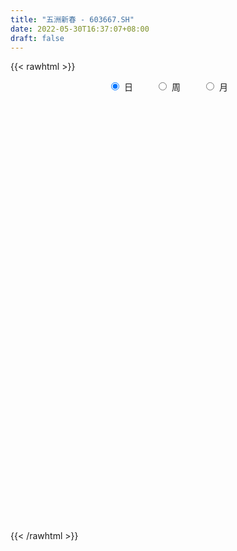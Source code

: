 ```yaml
---
title: "五洲新春 - 603667.SH"
date: 2022-05-30T16:37:07+08:00
draft: false
---
```

{{< rawhtml >}}
    <div style="text-align: center">
        <label style="padding: 1rem;"><input style="margin-right: .5rem" type="radio" name="period" value="D" checked onclick="period_change(this)">日</label>
        <label style="padding: 1rem;"><input style="margin-right: .5rem" type="radio" name="period" value="W" onclick="period_change(this)">周</label>
        <label style="padding: 1rem;"><input style="margin-right: .5rem" type="radio" name="period" value="M" onclick="period_change(this)">月</label>
    </div>
    <div id="chart" style="height: 700px;"></div> 
    <script type="text/javascript">
        const D_v = [20971.7,18508.97,27600.0,15581.62,13447.3,18030.4,18756.28,11109.2,19448.7,13834.33,9011.2,13556.2,10183.4,6916.2,11558.0,7310.43,116715.92,103038.56,59748.4,29588.2,23514.52,19154.81,28254.35,28745.58,33419.3,25445.5,22536.7,17487.7,21949.9,47291.1,23005.89,11948.7,20063.2,22358.59,62956.05,137506.8,143639.03,115797.51,101931.18,78834.49,127270.33,60724.78,45147.67,38655.55,87677.75,66988.23,188752.9,153932.84,94423.22,68390.77,105600.18,77251.92,117211.28,77795.6,61441.78,125648.78,69052.98,46258.44,71164.83,115247.39,165103.28,76749.04,100123.33,84673.54,74655.09,57621.5,48310.84,127509.66,90773.05,71768.01,68421.46,58834.39,121221.2,159727.74,144413.99,106148.09,135613.25,204538.1,256586.6,139358.23,151545.82,117431.23,102500.15,226368.03,138152.2,175245.72,306385.68,138990.87,91937.17,153923.13,125075.69,78654.95,80782.58,73475.81,79167.26,128505.95,99652.74,92617.92,101108.87,114779.03,117469.29,69537.19,65241.08,85779.36,98648.13,92018.37,74060.05,124629.48,114948.25,188255.49,78707.28,199144.47,130069.27,58090.37,391000.03,327564.67,178147.65,163516.62,185399.95,90332.07,112371.95,108102.92,112201.29,155386.48,203534.24,295074.96,228582.83,174798.24,138695.6,111360.22,183129.29,149818.96,130606.78,108710.6,72204.43,87869.4,87885.2,67922.94,57950.55,106251.03,90392.09,53342.8,75062.8,62578.93,65763.02,52215.73,25024.0,33320.59,92573.42,113912.57,68527.56,49345.76,126049.39,160986.8,84879.1,97796.12,58331.38,66887.61,90666.3,39745.7,21531.66,28214.21,87260.52,45001.8,32720.55,48735.23,30946.73,58060.11,36533.54,35031.9,43126.8,45643.3,49866.99,40322.42,56446.92,41416.29,33048.0,33981.33,29005.02,28881.48,42376.16,43085.66,33727.3,17238.34,19559.7,26478.3,24704.3,40387.56,31232.8,59823.38,72546.98,32338.19,34488.4,28455.49,29775.31,25946.62,29955.3,16342.51,24120.97,54668.14,43493.28,34289.6,30453.68,29365.0,18797.25,94621.52,46620.92,31077.09,22023.6,25930.93,19011.43,16391.3,16101.2,13757.0,19219.0,19187.4,26076.5,26017.58,24866.42,14613.0,14420.6,22494.8,32935.83,19284.14,13535.8,16270.07,12963.6,22353.35,30853.55,27646.44,27189.3,29052.0,13626.7,97829.79,56650.02,54525.8,58266.48,32699.0,21045.12,25308.14,24236.1,26490.3,94997.05,71914.59,63249.1,40955.66,39197.0,23994.99,24898.68,21283.78]
const D_histogram = [0.0,-0.0087876923,-0.001887432,0.0031925855,-0.0025613567,-0.0166873487,-0.0195830924,-0.0284218481,-0.0115863361,-0.0096495291,-0.0121016474,-0.006484601,-0.0086361865,-0.0105084583,-0.0020386629,-0.0025933646,0.0527507707,0.0949140839,0.0921830465,0.0662622299,0.039139652,0.0291890293,0.0291802025,0.0353366559,0.0289997007,0.0144600399,0.010824557,0.0052550354,0.0038586952,0.0236495504,0.0205290427,0.0146521084,0.0232765987,0.0245307231,0.0529524229,0.1261477564,0.1792476114,0.2516596011,0.2788378626,0.2545444132,0.1948537772,0.1431034366,0.0948875361,0.0480073603,0.0611102294,0.1358720413,0.1991029485,0.17986226,0.1280357817,0.0511902289,0.0097999741,-0.0423198925,-0.0274985999,-0.0716278997,-0.0927938058,-0.1518524918,-0.1814418037,-0.2033591526,-0.1792884717,-0.0844887402,-0.0184193019,0.0134575247,0.0400703221,0.0414756605,0.0543548457,0.0385268669,0.0245930112,0.0891019352,0.1015515023,0.1098433152,0.09825151,0.082877061,0.1148883858,0.028517805,-0.0969570915,-0.1195278445,-0.0487030544,0.0853548008,0.1407811059,0.1768814568,0.2024021453,0.1741820128,0.2409958525,0.2490897564,0.3425552116,0.4946985378,0.5385852703,0.5889482571,0.4396387038,0.2562426148,0.100716771,-0.0338844115,-0.1961004238,-0.2345717284,-0.3754494003,-0.4944150839,-0.5725000323,-0.5742530011,-0.4527333416,-0.3945806247,-0.3100093119,-0.2323896049,-0.1677717331,-0.1794021668,-0.2563121034,-0.262946536,-0.2788315621,-0.2467159638,-0.2800858838,-0.3482841193,-0.2814189776,-0.2584832958,-0.2049826884,-0.0593571276,0.0784378495,0.0494838058,0.0354824197,0.0302298205,-0.0439994251,-0.0751456067,-0.1304528131,-0.189410762,-0.1533225812,-0.0713290327,0.0895464612,0.3014370028,0.3484368747,0.3730678163,0.3317590765,0.2786097202,0.287198611,0.2874302936,0.2370842183,0.1456486663,0.0897179871,-0.012707216,-0.1210070793,-0.1791727606,-0.2247939781,-0.180514775,-0.1653986288,-0.1581277554,-0.1500513032,-0.1281496042,-0.1367291509,-0.1623760113,-0.1619060796,-0.1459986197,-0.0545459807,-0.0646407845,-0.0553822561,-0.0311616707,0.0216598351,0.0621478907,0.0543508817,0.0018965227,-0.0381503551,-0.0739777778,-0.143404383,-0.1597245698,-0.1651516423,-0.1573466218,-0.2057543495,-0.1983201939,-0.1845410753,-0.171554011,-0.1491423618,-0.1605872704,-0.1648452462,-0.1582560762,-0.1780380281,-0.1682337364,-0.1789446538,-0.147937934,-0.054419229,0.018619214,0.0551663167,0.0661615831,0.0342490256,0.0070318259,0.0243734574,0.0603827756,0.0945801663,0.1103173854,0.1306384893,0.1320480136,0.1512235743,0.1418940605,0.1461344368,0.1162051418,0.1248752974,0.1142418863,0.0918064142,0.0718749708,0.0288669603,-0.0302452979,-0.0726711536,-0.0748070343,-0.0737436548,-0.1165114263,-0.1816914972,-0.187526951,-0.1764928614,-0.1327252489,-0.0149113937,0.0525501184,0.0962827205,0.1034852194,0.0973887528,0.0766726041,0.0483425209,0.0351222209,0.0147546505,-0.0007623215,-0.0022130432,-0.0311422871,-0.0591144453,-0.0880765234,-0.0763731284,-0.073444206,-0.0645139182,-0.0834138464,-0.0553968451,-0.0152700741,-0.0008924975,-0.021274625,-0.0253122628,-0.0845683332,-0.1534371924,-0.1426846178,-0.1499120554,-0.1230160974,-0.0318276202,0.0662325048,0.1243794395,0.1880012772,0.2366129607,0.2682617402,0.2850934661,0.2770661312,0.2787740007,0.2769243229,0.3405955404,0.3799549919,0.3985943111,0.3462015276,0.2863443665,0.2364192086,0.1916066669,0.1570164643]
const D_fast = [0.0,-0.0109846154,-0.004556213,0.0013219508,-0.0050723305,-0.0233701597,-0.0311616765,-0.0471058942,-0.0331669662,-0.0336425416,-0.0391200717,-0.0351241756,-0.0394348077,-0.0439341941,-0.0359740644,-0.0371771073,0.0313547207,0.0972465549,0.1175612791,0.10820602,0.0908683552,0.0882149898,0.0955012136,0.110491831,0.111404801,0.1004801501,0.0995508065,0.0952950438,0.0948633773,0.1205666201,0.1225783731,0.1203644659,0.1348081059,0.142194911,0.1838547166,0.2885869891,0.386498747,0.521825637,0.6187133641,0.658056018,0.6470788264,0.6311043449,0.6066103284,0.5717319926,0.6001124191,0.7088422414,0.8218488857,0.8475737621,0.8277562293,0.7637082338,0.7247679725,0.6620681327,0.6700147753,0.6079785007,0.5636141431,0.4665923342,0.3916425713,0.3188854343,0.2981339972,0.3718115437,0.4332761566,0.4685173643,0.5051477422,0.5169219957,0.5433898924,0.5371936303,0.5294080274,0.6161924352,0.6540298778,0.6897825195,0.7027535918,0.7080984081,0.7688318294,0.6895906998,0.5398765305,0.4874238162,0.5460728428,0.7014693982,0.7920909798,0.8724116949,0.9485329197,0.9638582904,1.0909210932,1.1612874362,1.3403916943,1.616209655,1.794742705,1.9923427562,1.9529428788,1.8336074434,1.7032607925,1.560188507,1.3489473887,1.251833152,1.0170931301,0.7745236755,0.5533137191,0.4079975,0.4163338241,0.3758413848,0.3829103696,0.4024326755,0.4251076139,0.3686266385,0.2276386761,0.1552676095,0.0696746929,0.0401113002,-0.0632800907,-0.2185493561,-0.2220389587,-0.2637241009,-0.2614691656,-0.1306828867,0.0267215527,0.0101384605,0.0050076793,0.0073125353,-0.0779165666,-0.1278491499,-0.2157695596,-0.322080199,-0.3243226635,-0.2601613731,-0.0768992639,0.2103505284,0.3444596189,0.4623575146,0.5039885439,0.5204916176,0.6008801612,0.6729694172,0.6818943965,0.626871011,0.5933698286,0.4877678215,0.3492161884,0.2462573169,0.1444376049,0.1435881143,0.1173546032,0.0850935378,0.0556571642,0.0455214622,0.0027596278,-0.0634812355,-0.1034878236,-0.1240800186,-0.0462638749,-0.0725188748,-0.0771059104,-0.0606757427,-0.0024392781,0.0535857501,0.0593764616,0.0073962332,-0.0421882333,-0.0965101004,-0.2017878015,-0.2580391307,-0.3047541137,-0.3362857486,-0.4361320638,-0.4782779567,-0.5106341069,-0.5405355453,-0.5554094865,-0.6070012127,-0.6524705001,-0.6854453491,-0.7497368081,-0.7819909505,-0.8374380313,-0.8434157951,-0.7635018972,-0.6858086508,-0.6354699689,-0.6079343067,-0.6312846078,-0.656743851,-0.6333088552,-0.5822038431,-0.5243614109,-0.4810448453,-0.4280641191,-0.3936425915,-0.3366611372,-0.3105171358,-0.2697431503,-0.2706211599,-0.2307321799,-0.2128051194,-0.2122889881,-0.2142516887,-0.2500429591,-0.3167165418,-0.3773101859,-0.3981478252,-0.4155203594,-0.4874159875,-0.5980189327,-0.6507361242,-0.68382525,-0.6732389497,-0.5591529429,-0.4785539012,-0.410750619,-0.3776768153,-0.3594260937,-0.3609740914,-0.3772185444,-0.3816582891,-0.3983371969,-0.4140447492,-0.4160487318,-0.4527635474,-0.4955143169,-0.5464955259,-0.553885413,-0.5693175421,-0.5765157339,-0.6162691236,-0.6021013336,-0.5657920812,-0.5516376289,-0.5773384127,-0.5877041161,-0.6681022699,-0.7753304272,-0.8002490071,-0.8449544585,-0.8488125249,-0.7655809527,-0.6509627015,-0.5617209069,-0.4510987499,-0.3433338263,-0.2446196118,-0.1565145193,-0.0952753213,-0.0238739517,0.0435074513,0.1923275539,0.3266757533,0.4449636503,0.4791212487,0.4908501792,0.5000298235,0.5031189485,0.5077828619]
const D_slow = [0.0,-0.0021969231,-0.0026687811,-0.0018706347,-0.0025109739,-0.006682811,-0.0115785841,-0.0186840461,-0.0215806302,-0.0239930124,-0.0270184243,-0.0286395745,-0.0307986212,-0.0334257358,-0.0339354015,-0.0345837426,-0.02139605,0.002332471,0.0253782326,0.0419437901,0.0517287031,0.0590259604,0.0663210111,0.0751551751,0.0824051002,0.0860201102,0.0887262495,0.0900400083,0.0910046821,0.0969170697,0.1020493304,0.1057123575,0.1115315072,0.1176641879,0.1309022937,0.1624392328,0.2072511356,0.2701660359,0.3398755015,0.4035116048,0.4522250491,0.4880009083,0.5117227923,0.5237246324,0.5390021897,0.5729702,0.6227459372,0.6677115022,0.6997204476,0.7125180048,0.7149679984,0.7043880252,0.6975133752,0.6796064003,0.6564079489,0.6184448259,0.573084375,0.5222445869,0.4774224689,0.4563002839,0.4516954584,0.4550598396,0.4650774201,0.4754463352,0.4890350467,0.4986667634,0.5048150162,0.5270905,0.5524783756,0.5799392044,0.6045020818,0.6252213471,0.6539434436,0.6610728948,0.6368336219,0.6069516608,0.5947758972,0.6161145974,0.6513098739,0.6955302381,0.7461307744,0.7896762776,0.8499252407,0.9121976798,0.9978364827,1.1215111172,1.2561574348,1.403394499,1.513304175,1.5773648287,1.6025440214,1.5940729185,1.5450478126,1.4864048805,1.3925425304,1.2689387594,1.1258137513,0.9822505011,0.8690671657,0.7704220095,0.6929196815,0.6348222803,0.592879347,0.5480288053,0.4839507795,0.4182141455,0.348506255,0.286827264,0.2168057931,0.1297347632,0.0593800188,-0.0052408051,-0.0564864772,-0.0713257591,-0.0517162967,-0.0393453453,-0.0304747404,-0.0229172852,-0.0339171415,-0.0527035432,-0.0853167465,-0.132669437,-0.1710000823,-0.1888323405,-0.1664457251,-0.0910864744,-0.0039772558,0.0892896983,0.1722294674,0.2418818975,0.3136815502,0.3855391236,0.4448101782,0.4812223448,0.5036518415,0.5004750375,0.4702232677,0.4254300775,0.369231583,0.3241028893,0.2827532321,0.2432212932,0.2057084674,0.1736710664,0.1394887786,0.0988947758,0.0584182559,0.021918601,0.0082821058,-0.0078780903,-0.0217236543,-0.029514072,-0.0240991132,-0.0085621405,0.0050255799,0.0054997106,-0.0040378782,-0.0225323227,-0.0583834184,-0.0983145609,-0.1396024714,-0.1789391269,-0.2303777143,-0.2799577628,-0.3260930316,-0.3689815343,-0.4062671248,-0.4464139424,-0.4876252539,-0.527189273,-0.57169878,-0.6137572141,-0.6584933775,-0.695477861,-0.7090826683,-0.7044278648,-0.6906362856,-0.6740958898,-0.6655336334,-0.6637756769,-0.6576823126,-0.6425866187,-0.6189415771,-0.5913622308,-0.5587026084,-0.5256906051,-0.4878847115,-0.4524111964,-0.4158775871,-0.3868263017,-0.3556074773,-0.3270470058,-0.3040954022,-0.2861266595,-0.2789099194,-0.2864712439,-0.3046390323,-0.3233407909,-0.3417767046,-0.3709045612,-0.4163274355,-0.4632091732,-0.5073323886,-0.5405137008,-0.5442415492,-0.5311040196,-0.5070333395,-0.4811620346,-0.4568148465,-0.4376466954,-0.4255610652,-0.41678051,-0.4130918474,-0.4132824277,-0.4138356885,-0.4216212603,-0.4363998716,-0.4584190025,-0.4775122846,-0.4958733361,-0.5120018156,-0.5328552772,-0.5467044885,-0.550522007,-0.5507451314,-0.5560637877,-0.5623918534,-0.5835339367,-0.6218932348,-0.6575643892,-0.6950424031,-0.7257964274,-0.7337533325,-0.7171952063,-0.6861003464,-0.6391000271,-0.5799467869,-0.5128813519,-0.4416079854,-0.3723414526,-0.3026479524,-0.2334168717,-0.1482679866,-0.0532792386,0.0463693392,0.1329197211,0.2045058127,0.2636106149,0.3115122816,0.3507663977]
const D_data = [['2021-05-19', 8.8622, 8.8228, 8.7638, 8.9901],['2021-05-20', 8.7638, 8.6851, 8.6753, 8.9114],['2021-05-21', 8.6753, 8.872, 8.5769, 8.9802],['2021-05-24', 8.8524, 8.8819, 8.754, 8.9999],['2021-05-25', 8.872, 8.7442, 8.7147, 8.8819],['2021-05-26', 8.7933, 8.5769, 8.5769, 8.7933],['2021-05-27', 8.5868, 8.6556, 8.5179, 8.7245],['2021-05-28', 8.6261, 8.5278, 8.5081, 8.6753],['2021-05-31', 8.5278, 8.8524, 8.4786, 8.9114],['2021-06-01', 8.8622, 8.7048, 8.6851, 8.8622],['2021-06-02', 8.7835, 8.636, 8.5868, 8.7835],['2021-06-03', 8.636, 8.7343, 8.5868, 8.8425],['2021-06-04', 8.7442, 8.636, 8.5966, 8.7442],['2021-06-07', 8.5966, 8.6163, 8.5573, 8.695],['2021-06-08', 8.6261, 8.754, 8.6261, 8.7933],['2021-06-09', 8.695, 8.6556, 8.6261, 8.7343],['2021-06-10', 8.6556, 9.5212, 8.6556, 9.5212],['2021-06-11', 9.5212, 9.6786, 9.413, 9.9835],['2021-06-15', 9.67, 9.3, 8.71, 9.73],['2021-06-16', 9.41, 9.0, 8.93, 9.42],['2021-06-17', 8.94, 8.89, 8.87, 9.17],['2021-06-18', 8.88, 9.04, 8.76, 9.09],['2021-06-21', 9.05, 9.17, 9.01, 9.28],['2021-06-22', 9.17, 9.3, 9.1, 9.38],['2021-06-23', 9.19, 9.18, 9.14, 9.51],['2021-06-24', 9.16, 9.05, 8.98, 9.16],['2021-06-25', 9.0, 9.16, 8.9, 9.26],['2021-06-28', 9.11, 9.13, 9.07, 9.25],['2021-06-29', 9.2, 9.18, 9.06, 9.36],['2021-06-30', 9.2, 9.52, 9.15, 9.59],['2021-07-01', 9.58, 9.31, 9.31, 9.6],['2021-07-02', 9.35, 9.28, 9.24, 9.43],['2021-07-05', 9.27, 9.5, 9.24, 9.55],['2021-07-06', 9.49, 9.47, 9.4, 9.64],['2021-07-07', 9.42, 9.94, 9.4, 9.98],['2021-07-08', 10.18, 10.87, 10.16, 10.88],['2021-07-09', 10.36, 11.11, 10.35, 11.4],['2021-07-12', 11.12, 11.9, 11.12, 12.08],['2021-07-13', 11.67, 11.86, 11.4, 12.04],['2021-07-14', 11.67, 11.49, 11.4, 12.19],['2021-07-15', 11.52, 11.06, 10.44, 11.69],['2021-07-16', 11.13, 11.06, 10.81, 11.27],['2021-07-19', 11.08, 11.0, 10.8, 11.3],['2021-07-20', 10.87, 10.89, 10.66, 10.99],['2021-07-21', 10.89, 11.67, 10.72, 11.85],['2021-07-22', 11.62, 12.84, 11.6, 12.84],['2021-07-23', 13.17, 13.29, 12.35, 13.47],['2021-07-26', 13.24, 12.62, 12.18, 13.24],['2021-07-27', 12.54, 12.24, 12.04, 12.8],['2021-07-28', 11.88, 11.75, 11.08, 12.18],['2021-07-29', 11.87, 12.0, 11.2, 12.0],['2021-07-30', 12.08, 11.7, 11.7, 12.47],['2021-08-02', 11.65, 12.51, 11.5, 12.69],['2021-08-03', 12.44, 11.75, 11.7, 12.51],['2021-08-04', 11.64, 11.89, 11.58, 11.96],['2021-08-05', 11.85, 11.19, 10.84, 11.85],['2021-08-06', 11.18, 11.27, 10.92, 11.39],['2021-08-09', 11.18, 11.15, 11.06, 11.33],['2021-08-10', 11.1, 11.65, 11.01, 11.68],['2021-08-11', 11.73, 12.82, 11.73, 12.82],['2021-08-12', 13.52, 12.92, 12.39, 13.52],['2021-08-13', 13.22, 12.82, 12.6, 13.35],['2021-08-16', 12.85, 13.0, 12.8, 13.47],['2021-08-17', 12.94, 12.86, 12.67, 13.5],['2021-08-18', 12.82, 13.15, 12.82, 13.48],['2021-08-19', 13.19, 12.89, 12.58, 13.24],['2021-08-20', 12.86, 12.93, 12.48, 13.15],['2021-08-23', 13.25, 14.17, 13.03, 14.18],['2021-08-24', 14.25, 13.88, 13.72, 14.3],['2021-08-25', 13.98, 14.05, 13.64, 14.26],['2021-08-26', 14.06, 13.96, 13.81, 14.44],['2021-08-27', 13.95, 14.0, 13.75, 14.14],['2021-08-30', 14.3, 14.81, 14.03, 14.84],['2021-08-31', 14.8, 13.33, 13.33, 14.8],['2021-09-01', 13.0, 12.33, 12.28, 13.24],['2021-09-02', 12.34, 13.22, 12.33, 13.33],['2021-09-03', 13.28, 14.54, 13.28, 14.54],['2021-09-06', 15.62, 15.99, 15.11, 15.99],['2021-09-07', 16.5, 15.7, 15.21, 16.88],['2021-09-08', 16.25, 15.93, 15.55, 16.37],['2021-09-09', 15.88, 16.22, 15.79, 17.28],['2021-09-10', 16.65, 15.8, 15.5, 16.87],['2021-09-13', 16.21, 17.38, 16.21, 17.38],['2021-09-14', 17.9, 17.17, 17.0, 18.56],['2021-09-15', 17.69, 18.89, 16.85, 18.89],['2021-09-16', 19.68, 20.78, 19.28, 20.78],['2021-09-17', 20.39, 20.54, 19.22, 21.84],['2021-09-22', 20.85, 21.52, 19.82, 21.66],['2021-09-23', 21.01, 19.37, 19.37, 21.34],['2021-09-24', 19.25, 18.54, 17.74, 19.36],['2021-09-27', 18.54, 18.34, 17.6, 19.15],['2021-09-28', 18.04, 18.07, 17.55, 18.58],['2021-09-29', 17.69, 17.05, 17.05, 18.4],['2021-09-30', 17.3, 18.1, 17.22, 18.3],['2021-10-08', 18.02, 16.29, 16.29, 18.02],['2021-10-11', 15.99, 15.7, 15.59, 17.28],['2021-10-12', 15.7, 15.42, 15.16, 16.48],['2021-10-13', 15.52, 15.85, 14.94, 16.24],['2021-10-14', 16.36, 17.44, 15.4, 17.44],['2021-10-15', 17.0, 16.91, 16.25, 17.8],['2021-10-18', 16.75, 17.45, 16.65, 17.86],['2021-10-19', 17.3, 17.68, 16.86, 17.86],['2021-10-20', 17.54, 17.83, 17.48, 18.5],['2021-10-21', 17.92, 16.96, 16.89, 18.1],['2021-10-22', 17.3, 15.8, 15.6, 17.3],['2021-10-25', 15.8, 16.31, 15.69, 16.51],['2021-10-26', 16.09, 15.97, 15.72, 16.9],['2021-10-27', 15.88, 16.45, 15.36, 16.75],['2021-10-28', 16.01, 15.45, 15.06, 16.3],['2021-10-29', 15.53, 14.51, 14.1, 15.78],['2021-11-01', 14.42, 15.96, 14.36, 15.96],['2021-11-02', 16.05, 15.44, 14.96, 17.05],['2021-11-03', 15.67, 15.84, 15.55, 16.33],['2021-11-04', 16.97, 17.42, 16.39, 17.42],['2021-11-05', 19.16, 18.09, 17.68, 19.16],['2021-11-08', 17.1, 16.34, 16.28, 17.36],['2021-11-09', 16.32, 16.44, 16.31, 17.28],['2021-11-10', 16.36, 16.52, 15.77, 16.76],['2021-11-11', 16.0, 15.43, 15.19, 16.19],['2021-11-12', 15.4, 15.63, 15.27, 15.75],['2021-11-15', 15.59, 15.0, 14.93, 16.0],['2021-11-16', 14.67, 14.5, 14.4, 14.98],['2021-11-17', 14.51, 15.47, 14.51, 15.6],['2021-11-18', 15.42, 16.25, 15.33, 16.47],['2021-11-19', 16.01, 17.88, 15.98, 17.88],['2021-11-22', 18.85, 19.67, 18.69, 19.67],['2021-11-23', 19.59, 18.56, 18.49, 19.67],['2021-11-24', 19.01, 18.77, 18.4, 19.1],['2021-11-25', 18.84, 18.2, 18.17, 19.18],['2021-11-26', 18.41, 18.07, 17.67, 18.46],['2021-11-29', 17.75, 18.99, 17.58, 19.25],['2021-11-30', 18.86, 19.19, 18.55, 19.25],['2021-12-01', 18.94, 18.69, 18.6, 19.88],['2021-12-02', 18.69, 18.01, 17.99, 18.81],['2021-12-03', 18.3, 18.22, 17.91, 18.58],['2021-12-06', 18.25, 17.31, 17.26, 18.4],['2021-12-07', 17.48, 16.68, 16.56, 17.64],['2021-12-08', 16.87, 16.8, 16.5, 17.13],['2021-12-09', 16.66, 16.57, 16.33, 16.85],['2021-12-10', 16.44, 17.58, 16.41, 17.96],['2021-12-13', 17.4, 17.28, 16.72, 17.84],['2021-12-14', 17.28, 17.15, 16.87, 17.48],['2021-12-15', 17.2, 17.11, 17.1, 17.88],['2021-12-16', 17.0, 17.28, 16.97, 17.74],['2021-12-17', 17.34, 16.85, 16.84, 17.4],['2021-12-20', 16.7, 16.44, 16.34, 17.0],['2021-12-21', 16.44, 16.58, 16.33, 16.67],['2021-12-22', 16.7, 16.7, 16.42, 16.9],['2021-12-23', 16.82, 17.86, 16.49, 18.08],['2021-12-24', 17.86, 16.76, 16.64, 18.34],['2021-12-27', 16.5, 16.95, 16.02, 17.36],['2021-12-28', 16.95, 17.19, 16.61, 17.28],['2021-12-29', 17.09, 17.75, 17.09, 18.74],['2021-12-30', 18.19, 17.88, 17.83, 18.88],['2021-12-31', 18.3, 17.41, 17.31, 18.33],['2022-01-04', 17.41, 16.71, 16.34, 17.47],['2022-01-05', 16.67, 16.6, 16.33, 17.27],['2022-01-06', 16.48, 16.4, 16.21, 16.73],['2022-01-07', 16.58, 15.6, 15.6, 16.58],['2022-01-10', 15.61, 15.9, 15.3, 15.96],['2022-01-11', 15.81, 15.83, 15.75, 16.08],['2022-01-12', 15.74, 15.85, 15.65, 16.01],['2022-01-13', 15.9, 14.86, 14.86, 15.95],['2022-01-14', 14.82, 15.25, 14.8, 15.39],['2022-01-17', 15.13, 15.19, 15.13, 15.43],['2022-01-18', 15.24, 15.06, 14.86, 15.43],['2022-01-19', 15.19, 15.09, 14.8, 15.34],['2022-01-20', 15.09, 14.51, 14.32, 15.1],['2022-01-21', 14.49, 14.36, 14.0, 14.49],['2022-01-24', 14.36, 14.3, 14.07, 14.5],['2022-01-25', 14.13, 13.72, 13.66, 14.41],['2022-01-26', 13.77, 13.84, 13.53, 14.2],['2022-01-27', 13.69, 13.35, 13.19, 13.85],['2022-01-28', 13.38, 13.7, 13.16, 14.13],['2022-02-07', 13.97, 14.64, 13.77, 14.8],['2022-02-08', 14.66, 14.72, 14.05, 14.8],['2022-02-09', 14.58, 14.49, 14.34, 14.79],['2022-02-10', 14.46, 14.25, 14.05, 14.71],['2022-02-11', 14.12, 13.6, 13.56, 14.12],['2022-02-14', 13.62, 13.42, 13.31, 13.71],['2022-02-15', 13.46, 13.87, 13.31, 14.06],['2022-02-16', 14.01, 14.19, 13.67, 14.39],['2022-02-17', 14.19, 14.33, 14.11, 14.54],['2022-02-18', 14.16, 14.23, 14.07, 14.35],['2022-02-21', 14.22, 14.4, 14.01, 14.45],['2022-02-22', 14.42, 14.25, 14.06, 14.65],['2022-02-23', 14.4, 14.57, 14.22, 14.58],['2022-02-24', 14.61, 14.29, 14.08, 14.96],['2022-02-25', 14.29, 14.5, 14.29, 14.75],['2022-02-28', 14.4, 14.05, 13.98, 14.59],['2022-03-01', 14.05, 14.52, 14.05, 14.8],['2022-03-02', 14.49, 14.32, 14.23, 14.62],['2022-03-03', 14.35, 14.12, 14.01, 14.44],['2022-03-04', 14.04, 14.06, 14.0, 14.2],['2022-03-07', 14.05, 13.6, 13.5, 14.05],['2022-03-08', 13.5, 13.08, 12.93, 13.67],['2022-03-09', 13.16, 12.93, 12.13, 13.2],['2022-03-10', 13.24, 13.21, 13.01, 13.31],['2022-03-11', 13.03, 13.14, 12.64, 13.25],['2022-03-14', 13.14, 12.35, 12.18, 13.15],['2022-03-15', 12.19, 11.6, 11.6, 12.29],['2022-03-16', 11.71, 11.94, 11.3, 11.98],['2022-03-17', 12.05, 11.95, 11.92, 12.48],['2022-03-18', 11.88, 12.31, 11.88, 12.35],['2022-03-21', 12.47, 13.54, 12.47, 13.54],['2022-03-22', 14.25, 13.35, 13.2, 14.25],['2022-03-23', 13.44, 13.34, 13.25, 13.82],['2022-03-24', 13.34, 13.03, 13.0, 13.41],['2022-03-25', 13.03, 12.88, 12.82, 13.16],['2022-03-28', 12.76, 12.63, 12.49, 12.87],['2022-03-29', 12.77, 12.39, 12.28, 12.79],['2022-03-30', 12.44, 12.44, 12.27, 12.55],['2022-03-31', 12.44, 12.22, 12.17, 12.54],['2022-04-01', 12.19, 12.13, 12.03, 12.24],['2022-04-06', 12.13, 12.2, 11.96, 12.24],['2022-04-07', 12.16, 11.7, 11.68, 12.18],['2022-04-08', 11.7, 11.46, 11.38, 11.84],['2022-04-11', 11.6, 11.17, 11.08, 11.6],['2022-04-12', 11.09, 11.5, 10.96, 11.56],['2022-04-13', 11.33, 11.3, 11.23, 11.55],['2022-04-14', 11.5, 11.28, 11.2, 11.5],['2022-04-15', 11.29, 10.77, 10.75, 11.3],['2022-04-18', 10.76, 11.25, 10.51, 11.44],['2022-04-19', 11.2, 11.48, 11.15, 11.59],['2022-04-20', 11.43, 11.22, 11.11, 11.58],['2022-04-21', 11.17, 10.68, 10.66, 11.25],['2022-04-22', 10.65, 10.72, 10.46, 10.83],['2022-04-25', 10.58, 9.73, 9.66, 10.58],['2022-04-26', 9.69, 9.08, 8.97, 9.73],['2022-04-27', 9.0, 9.71, 8.82, 9.74],['2022-04-28', 9.65, 9.28, 9.17, 9.68],['2022-04-29', 9.29, 9.55, 9.2, 9.6],['2022-05-05', 9.77, 10.51, 9.68, 10.51],['2022-05-06', 10.7, 11.02, 10.2, 11.49],['2022-05-09', 10.68, 10.92, 10.42, 11.12],['2022-05-10', 10.63, 11.35, 10.58, 11.4],['2022-05-11', 11.49, 11.55, 11.22, 12.23],['2022-05-12', 11.65, 11.68, 11.41, 11.73],['2022-05-13', 11.89, 11.78, 11.66, 12.0],['2022-05-16', 12.01, 11.66, 11.54, 12.02],['2022-05-17', 11.79, 11.94, 11.51, 11.95],['2022-05-18', 11.75, 12.08, 11.75, 12.24],['2022-05-19', 11.81, 13.29, 11.8, 13.29],['2022-05-20', 13.02, 13.54, 13.02, 13.82],['2022-05-23', 13.35, 13.75, 13.04, 13.88],['2022-05-24', 13.59, 13.08, 13.0, 13.86],['2022-05-25', 13.18, 12.96, 12.78, 13.4],['2022-05-26', 12.71, 13.03, 12.71, 13.21],['2022-05-27', 13.03, 13.05, 12.97, 13.38],['2022-05-30', 13.05, 13.15, 12.96, 13.45]]
const W_v = [116690.54,100721.65,92152.46,60075.75,81933.46,177800.44,219035.65,82619.45,107714.39,98508.25,91406.62,59938.47,66787.85,54513.96,75274.76,58524.64,71739.69,87388.54,99656.21,41011.46,87317.13,83930.48,125383.85,110532.5,57214.83,77964.74,71420.07,55833.61,62567.98,52821.26,51001.98,29832.68,27637.99,22658.39,30298.0,13172.02,47913.78,20048.0,18540.26,16465.21,97389.39,54728.94,28215.18,19084.66,21503.0,26243.56,44543.42,251510.14,100401.28,86198.4,410522.92,272071.55,218707.33,120233.11,76573.17,62610.14,41961.64,47625.99,40638.04,223169.79,732540.1699999999,582017.74,265611.32,221215.16,206950.85,201785.53,145351.33,222194.98,191194.87,132109.11,174480.41,109326.57,115131.1,106558.38,39244.29,85399.66,125514.28,78484.57,92386.76,73312.23,218916.2,206427.54,258175.2,277915.16,263425.3100000001,124736.87,127385.4,154258.7,140384.04,118035.9,37714.0,100828.78,71777.78,54024.56,84991.51,47487.34,63911.18,66292.83,111262.92,65565.07,39237.09,30931.57,34046.82,61824.13,58192.0,33669.69,37404.55,63889.06,76588.92,69237.28,112185.02,81929.91,14919.34,59427.06,68217.97,93498.33,69008.36,74885.81,158033.03,60885.26,60093.03,54649.83,80034.06,120452.44,357826.06,727828.1799999999,728123.0699999999,279369.94,197805.75,218674.47,217954.93,543505.3,387447.35,467078.05,241110.81,134589.68,94387.51,118031.81,90984.59,77643.8,69666.4,67079.14,34862.01,50208.08,65862.79,188219.81,294570.54,196205.1,230360.0,112727.31,206783.58,299474.7499999999,230131.11,157665.45,137088.22,170358.25,217135.0,245294.06,153254.66,154267.6,178872.87,86235.45,76171.44,29215.31,9158.29,246340.43,345163.49,392219.37,165921.75,152611.85,135533.93,209013.46,149247.89,128197.32,81758.85,88281.86,77163.0,84966.37,93848.18,54808.6,44661.42,63118.35,32990.76,28552.16,76199.21,60927.79,65217.42,85202.14,83342.92,91436.32,83614.4,127445.76,131488.0,73162.5,63786.2,119951.94,161402.61,76924.8,66033.83,245539.11,132005.93,138401.43,121683.29,386523.67,484558.29,427222.1,499598.93,451150.42,474522.98,365384.2999999999,417306.5700000001,667124.27,869459.98,948651.78,384851.17,357989.03,79167.26,536664.51,436675.05,593911.6399999999,857011.42,944960.96,691596.88,948511.85,644470.0600000001,407879.12,347139.64,317046.31,489788.61,313681.41,221753.89,206996.16,213991.41,193897.56,165308.94,142362.66,227652.44,126140.71,192269.7,213140.38,91191.86,64482.9,102412.4,94989.44,137094.64,111456.49,223186.42,242946.18,192295.43,21283.78]
const W_histogram = [0.0,-0.1156184615,-0.1767517581,-0.2092340279,-0.2930417483,-0.1126367725,-0.2032539876,-0.3215189579,-0.3048166788,-0.2808176298,-0.2780519683,-0.2537659417,-0.1791294018,-0.17718738,-0.269046547,-0.275970602,-0.2483611419,-0.1624440803,-0.0853216806,-0.0148158633,0.0680341635,0.1586988292,0.3196655793,0.3886919817,0.4345035808,0.4811479066,0.4157909386,0.2836247708,0.2184463343,0.1409289436,0.036981829,-0.0268822595,-0.000846887,-0.0283554802,-0.047623247,-0.0743471753,-0.0936378201,-0.1120799736,-0.1228202817,-0.0990382996,-0.1723255312,-0.2046803454,-0.2156305879,-0.2088893354,-0.1978098457,-0.1912951495,-0.240739111,-0.4638488973,-0.5731725363,-0.609564422,-0.4395280229,-0.3916867938,-0.3442438172,-0.3331314708,-0.283699753,-0.2598411468,-0.2086419421,-0.1648316267,-0.0962070668,0.0859157483,0.2184551552,0.2708616875,0.1792035987,0.0637715195,0.0328242697,0.0431166565,0.0514713989,0.1087212236,0.1095313454,0.1325821912,0.1517698971,0.1611537271,0.1725891862,0.1619943167,0.1685375606,0.192938694,0.2038906077,0.2047740997,0.2000400182,0.2175126857,0.2643785655,0.300066416,0.3243873262,0.4167759815,0.4157513373,0.3691571389,0.3571222158,0.3074573935,0.2837559017,0.212391035,0.1355195536,0.0709790249,0.0240194994,-0.0245873756,-0.0366442234,-0.0697043552,-0.0682031551,-0.0517977003,-0.0454527758,-0.0222789655,-0.0223064658,-0.0282211946,-0.0196145054,-0.010921547,-0.0431933577,-0.0513791663,-0.0420841694,-0.0406671879,-0.013428617,0.0144615291,0.0271166854,0.0215012835,0.0262053104,0.0309253944,0.0267222382,0.0287706131,0.0210350287,0.0235173237,0.0205352465,0.0369887254,0.0400755015,0.0462225291,0.0587740355,0.0702465058,0.18051955,0.2339906757,0.2423710796,0.2264181073,0.1617103128,0.0737687698,0.0255227388,0.0667417831,0.0276547668,0.0496858814,0.0079054506,-0.0415703203,-0.0741123146,-0.096016436,-0.1031211812,-0.1077134278,-0.1151713788,-0.1256163712,-0.1186500478,-0.116239083,-0.114087803,-0.0658246254,-0.0279387849,0.0027456807,0.0461470318,0.0487688168,0.0406431363,0.0637796654,0.0662301269,0.0560673476,0.0735609454,0.077795033,0.093402467,0.0969130276,0.1037259332,0.0900554704,0.0665594552,0.0436392165,-0.0029239512,-0.0398924266,-0.0481094313,0.0130911252,0.0750090046,0.0341552454,0.018201499,-0.0108470893,-0.0038809011,0.0039680724,-0.0175594293,-0.057581834,-0.0787215064,-0.1143521523,-0.1368599736,-0.1716104921,-0.1886048153,-0.1900093312,-0.1961967297,-0.1951973154,-0.166703008,-0.1233464111,-0.0889842887,-0.0524387476,-0.0194671519,0.0277874877,0.0563480938,0.0709342242,0.1135003067,0.1447441478,0.1537453248,0.1486147525,0.1584055645,0.1848368014,0.2016839052,0.1798018832,0.1632535937,0.21017501,0.1866490223,0.1681879068,0.1534857828,0.2506888116,0.2923877003,0.4419496074,0.4064869141,0.330015423,0.3574559762,0.3558759562,0.3966430743,0.4270880869,0.4944427237,0.8023592916,0.8129541289,0.7343407353,0.5148304844,0.3724194232,0.174544686,-0.0596056902,0.0067094917,-0.1275996687,-0.07974355,-0.0515010961,-0.0394679486,-0.0885512766,-0.1789099619,-0.2491514131,-0.2553086609,-0.3773859515,-0.4716862577,-0.5770195805,-0.6677532304,-0.7073198439,-0.6645427834,-0.5938564791,-0.5533397166,-0.5632278996,-0.5971632709,-0.5536862205,-0.5469450561,-0.5572306048,-0.5776552939,-0.5612044058,-0.5926996882,-0.4827661515,-0.3341608884,-0.1045277856,0.0205027469,0.1110217996]
const W_fast = [0.0,-0.1445230769,-0.249844313,-0.3346350898,-0.4917032472,-0.3394574646,-0.4808881766,-0.6795328863,-0.739034777,-0.7852401355,-0.8519874661,-0.8911429249,-0.8612887354,-0.9036435586,-1.0627643624,-1.1386810678,-1.1731618932,-1.1278558517,-1.0720638721,-1.0052620206,-0.9054034529,-0.77506408,-0.534180935,-0.3679815373,-0.2135440429,-0.0466127405,-0.0080219738,-0.0692819489,-0.0798488018,-0.1221339566,-0.216835614,-0.2874202673,-0.2615966166,-0.2961940798,-0.3273676584,-0.3726783805,-0.4153784804,-0.4618406272,-0.5032860058,-0.5042635986,-0.620632213,-0.7041571135,-0.769015003,-0.8144960844,-0.8528690561,-0.8941781472,-1.0038068865,-1.3428788971,-1.5954956702,-1.7842786614,-1.724124268,-1.7742047374,-1.812822715,-1.8849932363,-1.9064864569,-1.9475881373,-1.9485494181,-1.9459470094,-1.9013742162,-1.697772464,-1.5106192683,-1.3904973142,-1.4373545032,-1.5368437026,-1.559584885,-1.538513334,-1.5172907419,-1.4328606113,-1.4046676531,-1.3484712596,-1.2913410794,-1.2416688176,-1.1870860619,-1.1571823523,-1.1085047183,-1.0358689113,-0.9739443457,-0.9218673287,-0.8765914057,-0.8047405669,-0.6917800456,-0.5810755911,-0.4756578494,-0.2790751987,-0.1761620086,-0.1304669223,-0.0532212914,-0.0260217653,0.0212157182,0.0029486103,-0.0400429827,-0.0868387551,-0.1277934059,-0.1825471247,-0.2037650284,-0.2542512489,-0.2698008377,-0.2663448079,-0.2713630773,-0.2537590084,-0.2593631252,-0.2723331526,-0.2686300897,-0.2626675181,-0.3057376683,-0.3267682684,-0.3279943138,-0.3367441293,-0.3128627127,-0.2813571843,-0.2619228566,-0.2621629377,-0.2509075831,-0.2384561505,-0.2359787472,-0.226737719,-0.2292145463,-0.2208529204,-0.2187011859,-0.1930005257,-0.1798948743,-0.1621922143,-0.1349471991,-0.1059131023,0.0494898295,0.1614586241,0.2304317979,0.2710833524,0.246803136,0.1773037855,0.1354384392,0.1933429293,0.1611696047,0.1956221896,0.1558181215,0.0959497705,0.0448796975,-0.0010285329,-0.0339135734,-0.0654341769,-0.1016849726,-0.1435340578,-0.1662302464,-0.1928790523,-0.2192497231,-0.1874427018,-0.1565415576,-0.1251706718,-0.0702325628,-0.0554185735,-0.0533834699,-0.0143020245,0.0047059687,0.0085600264,0.0444438604,0.0681267064,0.1070847571,0.1348235745,0.1675679634,0.1764113683,0.1695552168,0.1575447823,0.1102506267,0.0633090447,0.0430646822,0.10753802,0.1882081506,0.1558932027,0.144489831,0.1127294705,0.1187254334,0.127566425,0.101649066,0.0472312028,0.0064111538,-0.0578075302,-0.114530345,-0.1921834865,-0.2563290135,-0.3052358621,-0.3604724431,-0.4082723576,-0.4214538023,-0.4089338081,-0.3968177579,-0.3733819037,-0.3452770959,-0.2910755845,-0.2484279549,-0.2161082684,-0.1451671093,-0.0777372312,-0.030299723,0.0017233929,0.051115596,0.1237560332,0.1910241132,0.2140925622,0.238357671,0.3378228398,0.3609591077,0.3845449689,0.4082142906,0.5680895223,0.6828853361,0.942934645,1.0090936803,1.0151260449,1.1319305921,1.2193195612,1.3592474479,1.4964644822,1.6874297999,2.1959361907,2.4097695603,2.5147413505,2.4239387207,2.3746325153,2.2203939496,1.9713421509,2.0393347057,1.8731256281,1.9010458593,1.9164130391,1.9185791996,1.8473580523,1.7122718765,1.5797425721,1.509758159,1.2933343806,1.0811125099,0.831524292,0.5738523346,0.3574557601,0.2340971246,0.1563193092,0.0585011425,-0.0921940153,-0.2754202043,-0.3703647091,-0.5003598087,-0.6499530086,-0.8147915212,-0.9386417346,-1.1183119389,-1.1290699402,-1.0640048991,-0.8605037428,-0.7303475235,-0.6120730209]
const W_slow = [0.0,-0.0289046154,-0.0730925549,-0.1254010619,-0.1986614989,-0.2268206921,-0.277634189,-0.3580139284,-0.4342180982,-0.5044225056,-0.5739354977,-0.6373769831,-0.6821593336,-0.7264561786,-0.7937178153,-0.8627104658,-0.9248007513,-0.9654117714,-0.9867421915,-0.9904461573,-0.9734376165,-0.9337629092,-0.8538465143,-0.7566735189,-0.6480476237,-0.5277606471,-0.4238129124,-0.3529067197,-0.2982951361,-0.2630629002,-0.253817443,-0.2605380078,-0.2607497296,-0.2678385996,-0.2797444114,-0.2983312052,-0.3217406602,-0.3497606536,-0.3804657241,-0.405225299,-0.4483066818,-0.4994767681,-0.5533844151,-0.605606749,-0.6550592104,-0.7028829977,-0.7630677755,-0.8790299998,-1.0223231339,-1.1747142394,-1.2845962451,-1.3825179436,-1.4685788979,-1.5518617656,-1.6227867038,-1.6877469905,-1.739907476,-1.7811153827,-1.8051671494,-1.7836882123,-1.7290744235,-1.6613590016,-1.616558102,-1.6006152221,-1.5924091547,-1.5816299905,-1.5687621408,-1.5415818349,-1.5141989985,-1.4810534508,-1.4431109765,-1.4028225447,-1.3596752481,-1.319176669,-1.2770422788,-1.2288076053,-1.1778349534,-1.1266414285,-1.0766314239,-1.0222532525,-0.9561586111,-0.8811420071,-0.8000451756,-0.6958511802,-0.5919133459,-0.4996240612,-0.4103435072,-0.3334791588,-0.2625401834,-0.2094424247,-0.1755625363,-0.1578177801,-0.1518129052,-0.1579597491,-0.167120805,-0.1845468938,-0.2015976825,-0.2145471076,-0.2259103016,-0.2314800429,-0.2370566594,-0.244111958,-0.2490155844,-0.2517459711,-0.2625443105,-0.2753891021,-0.2859101444,-0.2960769414,-0.2994340957,-0.2958187134,-0.2890395421,-0.2836642212,-0.2771128936,-0.269381545,-0.2627009854,-0.2555083321,-0.250249575,-0.244370244,-0.2392364324,-0.2299892511,-0.2199703757,-0.2084147434,-0.1937212346,-0.1761596081,-0.1310297206,-0.0725320517,-0.0119392817,0.0446652451,0.0850928233,0.1035350157,0.1099157004,0.1266011462,0.1335148379,0.1459363082,0.1479126709,0.1375200908,0.1189920122,0.0949879032,0.0692076079,0.0422792509,0.0134864062,-0.0179176866,-0.0475801986,-0.0766399693,-0.1051619201,-0.1216180764,-0.1286027727,-0.1279163525,-0.1163795945,-0.1041873903,-0.0940266062,-0.0780816899,-0.0615241582,-0.0475073213,-0.0291170849,-0.0096683267,0.0136822901,0.037910547,0.0638420303,0.0863558979,0.1029957617,0.1139055658,0.113174578,0.1032014713,0.0911741135,0.0944468948,0.113199146,0.1217379573,0.126288332,0.1235765597,0.1226063345,0.1235983526,0.1192084952,0.1048130368,0.0851326602,0.0565446221,0.0223296287,-0.0205729943,-0.0677241982,-0.115226531,-0.1642757134,-0.2130750422,-0.2547507942,-0.285587397,-0.3078334692,-0.3209431561,-0.3258099441,-0.3188630722,-0.3047760487,-0.2870424926,-0.258667416,-0.222481379,-0.1840450478,-0.1468913597,-0.1072899685,-0.0610807682,-0.0106597919,0.0342906789,0.0751040773,0.1276478298,0.1743100854,0.2163570621,0.2547285078,0.3174007107,0.3904976358,0.5009850376,0.6026067662,0.6851106219,0.7744746159,0.863443605,0.9626043736,1.0693763953,1.1929870762,1.3935768991,1.5968154313,1.7804006152,1.9091082363,2.0022130921,2.0458492636,2.030947841,2.032625214,2.0007252968,1.9807894093,1.9679141353,1.9580471481,1.935909329,1.8911818385,1.8288939852,1.76506682,1.6707203321,1.5527987677,1.4085438725,1.2416055649,1.064775604,0.8986399081,0.7501757883,0.6118408592,0.4710338843,0.3217430665,0.1833215114,0.0465852474,-0.0927224038,-0.2371362273,-0.3774373287,-0.5256122508,-0.6463037887,-0.7298440108,-0.7559759572,-0.7508502704,-0.7230948205]
const W_data = [['2017-04-14', 21.505, 20.1355, 19.7361, 21.6833],['2017-04-21', 20.0, 18.3238, 18.0884, 20.0],['2017-04-28', 18.2668, 18.4023, 17.3181, 18.7518],['2017-05-05', 18.4023, 18.3381, 18.2596, 18.8873],['2017-05-12', 18.1027, 17.1541, 16.1769, 18.1027],['2017-05-19', 17.1683, 20.535, 16.7261, 21.2197],['2017-05-26', 20.6419, 17.2183, 16.1912, 20.6419],['2017-06-02', 17.8245, 16.0485, 15.3495, 17.9886],['2017-06-09', 16.184, 17.1565, 16.0628, 18.4338],['2017-06-16', 16.9987, 17.0561, 16.1807, 17.544],['2017-06-23', 16.9341, 16.561, 16.2165, 17.7664],['2017-06-30', 16.5753, 16.604, 16.3744, 17.3359],['2017-07-07', 16.6255, 17.2355, 16.5538, 17.3287],['2017-07-14', 17.1278, 16.2883, 16.1304, 17.1278],['2017-07-21', 16.2452, 14.5805, 13.985, 16.2452],['2017-07-28', 14.6021, 15.0398, 14.3509, 15.2622],['2017-08-04', 15.0398, 15.1905, 14.8604, 15.7788],['2017-08-11', 15.1905, 15.9295, 15.09, 16.3385],['2017-08-18', 15.786, 16.0228, 15.786, 16.8623],['2017-08-25', 16.073, 16.1591, 15.8721, 16.3529],['2017-09-01', 16.3027, 16.6112, 15.9798, 16.6901],['2017-09-08', 16.561, 17.135, 16.4031, 17.1494],['2017-09-15', 17.1565, 18.7638, 16.8695, 19.0867],['2017-09-22', 18.6777, 18.4051, 18.0319, 19.0006],['2017-09-29', 18.3835, 18.6562, 17.6158, 19.015],['2017-10-13', 18.728, 19.2015, 18.3118, 19.4814],['2017-10-20', 19.4814, 18.0391, 16.7906, 19.4814],['2017-10-27', 18.0104, 16.891, 16.5036, 18.1467],['2017-11-03', 16.7834, 17.3503, 16.2237, 17.9387],['2017-11-10', 17.5081, 16.9126, 16.6327, 17.544],['2017-11-17', 16.9341, 16.1233, 16.0587, 17.5799],['2017-11-24', 16.0085, 16.1376, 15.4272, 16.7619],['2017-12-01', 16.1878, 17.1135, 16.0372, 17.1207],['2017-12-08', 17.1135, 16.3888, 15.786, 17.2068],['2017-12-15', 16.3888, 16.2955, 16.0587, 16.7332],['2017-12-22', 16.2955, 15.9869, 15.9654, 16.2955],['2017-12-29', 15.9439, 15.8434, 15.4129, 16.4892],['2018-01-05', 15.7286, 15.621, 15.5923, 15.8865],['2018-01-12', 15.6856, 15.4918, 15.2909, 15.8937],['2018-01-19', 15.6282, 15.8147, 15.5349, 16.0372],['2018-05-04', 14.2433, 14.2935, 12.8441, 15.0685],['2018-05-11', 14.2074, 14.3007, 13.8558, 14.4944],['2018-05-18', 14.3509, 14.2074, 13.9922, 14.4083],['2018-05-25', 14.2218, 14.1644, 14.0639, 14.3079],['2018-06-01', 14.1644, 14.0137, 13.3607, 14.1859],['2018-06-08', 13.9563, 13.7509, 13.5146, 14.1478],['2018-06-15', 13.732, 12.6546, 11.1897, 13.732],['2018-06-22', 12.2293, 9.3374, 8.7798, 12.2293],['2018-06-29', 9.3563, 9.309, 8.8554, 9.4508],['2018-07-06', 9.3563, 9.1956, 8.8837, 9.6871],['2018-07-13', 9.1767, 11.5489, 9.1389, 12.286],['2018-07-20', 10.8779, 10.084, 9.8572, 11.2086],['2018-07-27', 10.0651, 9.8383, 9.7627, 10.3392],['2018-08-03', 9.7721, 9.0539, 8.8081, 9.7721],['2018-08-10', 8.931, 9.224, 8.8554, 9.2996],['2018-08-17', 9.0633, 8.6475, 8.6475, 9.3374],['2018-08-24', 8.638, 8.7609, 8.5057, 8.8081],['2018-08-31', 8.7892, 8.5246, 8.5246, 9.0255],['2018-09-07', 8.5341, 8.7798, 8.2222, 8.8459],['2018-09-14', 8.9782, 10.6227, 8.8081, 10.6227],['2018-09-21', 10.6321, 10.7266, 9.4602, 10.8684],['2018-09-28', 11.2937, 10.1785, 9.8572, 11.7946],['2018-10-12', 9.8572, 8.2127, 8.1466, 10.0934],['2018-10-19', 8.2033, 7.2204, 6.7195, 8.3639],['2018-10-26', 7.4472, 7.6929, 7.2204, 7.9103],['2018-11-02', 7.8063, 7.9576, 7.5701, 8.0143],['2018-11-09', 8.1749, 7.7969, 7.7685, 8.2127],['2018-11-16', 7.7685, 8.4301, 7.7685, 8.6758],['2018-11-23', 8.4112, 7.7496, 7.7496, 8.5719],['2018-11-30', 7.7307, 7.9765, 7.6268, 8.2127],['2018-12-07', 8.1749, 7.9481, 7.9198, 8.3545],['2018-12-14', 7.8158, 7.8252, 7.7307, 8.2883],['2018-12-21', 7.7685, 7.8442, 7.7402, 8.26],['2018-12-28', 7.778, 7.5134, 7.4472, 7.8914],['2019-01-04', 7.5417, 7.6646, 7.3811, 7.7213],['2019-01-11', 7.6835, 7.9387, 7.674, 8.0615],['2019-01-18', 8.0332, 7.8536, 7.7496, 8.3167],['2019-01-25', 7.8914, 7.7591, 7.7213, 8.0237],['2019-02-01', 7.8536, 7.6835, 7.0219, 7.9481],['2019-02-15', 7.6268, 8.0143, 7.6268, 8.0993],['2019-02-22', 8.0143, 8.6097, 8.0143, 8.9215],['2019-03-01', 8.7609, 8.7892, 8.5719, 9.1862],['2019-03-08', 8.8648, 8.9404, 8.7609, 9.6114],['2019-03-15', 8.9593, 10.3014, 8.931, 10.3014],['2019-03-22', 10.2068, 9.6209, 9.413, 10.7266],['2019-03-29', 9.4602, 9.1578, 8.7987, 9.5925],['2019-04-04', 9.1673, 9.6587, 9.1578, 9.6871],['2019-04-12', 9.6871, 9.2334, 9.1862, 9.7721],['2019-04-19', 9.2901, 9.5547, 8.9782, 9.6587],['2019-04-26', 9.5642, 8.8648, 8.638, 9.6303],['2019-04-30', 8.742, 8.5057, 8.3261, 8.9593],['2019-05-10', 8.4963, 8.3356, 7.7496, 8.8176],['2019-05-17', 8.2694, 8.2694, 8.1466, 8.6191],['2019-05-24', 8.2694, 7.967, 7.8631, 8.2978],['2019-05-31', 7.1731, 8.2127, 7.1731, 8.4868],['2019-06-06', 8.1182, 7.7591, 7.6551, 8.26],['2019-06-14', 7.7402, 8.0237, 7.6646, 8.1277],['2019-06-21', 8.0143, 8.1812, 7.7591, 8.2101],['2019-06-28', 8.2293, 8.0463, 7.9981, 8.8075],['2019-07-05', 8.1908, 8.2775, 8.0944, 8.3353],['2019-07-12', 8.2679, 7.9981, 7.9017, 8.2679],['2019-07-19', 7.9981, 7.8535, 7.8343, 8.1137],['2019-07-26', 7.7861, 7.9884, 7.6512, 8.0366],['2019-08-02', 7.921, 7.9884, 7.4392, 8.3161],['2019-08-09', 7.9788, 7.3524, 7.3235, 8.1426],['2019-08-16', 7.3139, 7.4681, 7.1404, 7.5259],['2019-08-23', 7.4874, 7.6126, 7.4392, 7.7572],['2019-08-30', 7.5163, 7.4681, 7.4199, 7.8439],['2019-09-06', 7.4584, 7.8053, 7.4584, 7.8343],['2019-09-12', 7.8632, 7.921, 7.8246, 8.0366],['2019-09-20', 7.9595, 7.815, 7.7861, 8.1426],['2019-09-27', 7.815, 7.5837, 7.4199, 7.9113],['2019-09-30', 7.5644, 7.6897, 7.5452, 7.7957],['2019-10-11', 7.7572, 7.6994, 7.3139, 7.8343],['2019-10-18', 7.7283, 7.5741, 7.5548, 7.9403],['2019-10-25', 7.5163, 7.6319, 7.3332, 8.0463],['2019-11-01', 7.5837, 7.4777, 7.3332, 7.7764],['2019-11-08', 7.4488, 7.5741, 7.3717, 7.7764],['2019-11-15', 7.5259, 7.4874, 7.1308, 7.9499],['2019-11-22', 7.4295, 7.7572, 7.4295, 7.9113],['2019-11-29', 7.8053, 7.6415, 7.6126, 7.9788],['2019-12-06', 7.6319, 7.709, 7.4488, 7.709],['2019-12-13', 7.7379, 7.8535, 7.5934, 7.9499],['2019-12-20', 7.8921, 7.9306, 7.8053, 8.0944],['2019-12-27', 8.0077, 9.5784, 7.7861, 9.5784],['2020-01-03', 9.6362, 9.4628, 8.9135, 10.2337],['2020-01-10', 9.4435, 9.2508, 9.1544, 10.2048],['2020-01-17', 9.2508, 9.1159, 9.0195, 9.4531],['2020-01-23', 9.1641, 8.451, 8.3064, 9.3953],['2020-02-07', 7.603, 7.8535, 7.1115, 8.027],['2020-02-14', 7.7764, 8.0366, 7.7764, 8.2293],['2020-02-21', 8.0559, 9.193, 8.0559, 9.4821],['2020-02-28', 9.1159, 8.2486, 8.1908, 9.2508],['2020-03-06', 8.2679, 9.0195, 8.2293, 9.5495],['2020-03-13', 8.8172, 8.2101, 7.8824, 8.8364],['2020-03-20', 8.3353, 7.8728, 7.3235, 8.3643],['2020-03-27', 7.6319, 7.8343, 7.6126, 8.0559],['2020-04-03', 7.8053, 7.7668, 7.603, 8.0366],['2020-04-10', 7.9017, 7.8053, 7.7861, 8.0944],['2020-04-17', 7.815, 7.7283, 7.6223, 7.8824],['2020-04-24', 7.7379, 7.5741, 7.5355, 7.7572],['2020-04-30', 7.5741, 7.391, 7.0055, 7.5934],['2020-05-08', 7.3235, 7.497, 7.285, 7.5066],['2020-05-15', 7.497, 7.3621, 7.3235, 7.5548],['2020-05-22', 7.4103, 7.2657, 7.1886, 7.5548],['2020-05-29', 7.2368, 7.8921, 7.1308, 8.027],['2020-06-05', 7.8824, 7.9403, 7.8535, 8.557],['2020-06-12', 7.9306, 8.0077, 7.6415, 8.239],['2020-06-19', 8.0077, 8.3704, 7.8589, 8.4688],['2020-06-24', 8.3704, 8.0065, 7.9868, 8.4688],['2020-07-03', 7.9474, 7.8786, 7.6327, 8.1147],['2020-07-10', 7.8884, 8.3409, 7.8786, 8.5769],['2020-07-17', 8.3606, 8.1933, 8.0851, 8.7343],['2020-07-24', 8.1933, 8.0556, 8.0261, 8.4983],['2020-07-31', 8.0556, 8.4688, 7.9081, 8.5179],['2020-08-07', 8.4983, 8.4196, 8.3015, 8.636],['2020-08-14', 8.4097, 8.6851, 8.2229, 8.8327],['2020-08-21', 8.754, 8.6655, 8.6163, 9.2655],['2020-08-28', 8.7638, 8.8228, 8.4983, 8.9605],['2020-09-04', 8.7933, 8.636, 8.3507, 8.9999],['2020-09-11', 8.636, 8.4884, 8.2917, 8.9704],['2020-09-18', 8.4786, 8.4294, 8.2425, 8.5671],['2020-09-25', 8.4196, 7.977, 7.9671, 8.4196],['2020-09-30', 7.9868, 7.8688, 7.7999, 8.0163],['2020-10-09', 7.9573, 8.0851, 7.9376, 8.1048],['2020-10-16', 8.0753, 9.0983, 8.0753, 9.2064],['2020-10-23', 8.9999, 9.4917, 8.754, 9.5802],['2020-10-30', 9.472, 8.3212, 8.3114, 9.6884],['2020-11-06', 8.2917, 8.5179, 8.2819, 8.7835],['2020-11-13', 8.5573, 8.2524, 8.154, 8.6261],['2020-11-20', 8.213, 8.6556, 8.213, 8.7048],['2020-11-27', 8.6556, 8.7245, 8.5179, 8.9114],['2020-12-04', 8.7048, 8.331, 8.2917, 8.8327],['2020-12-11', 8.3409, 7.9179, 7.8393, 8.4097],['2020-12-18', 7.9474, 7.9474, 7.6622, 8.0655],['2020-12-25', 7.9573, 7.5442, 7.377, 8.0458],['2020-12-31', 7.5245, 7.4556, 7.1802, 7.5343],['2021-01-08', 7.5245, 7.0229, 6.7966, 7.613],['2021-01-15', 7.013, 6.954, 6.5212, 7.0425],['2021-01-22', 6.954, 6.9343, 6.8557, 7.1114],['2021-01-29', 6.8163, 6.6786, 6.6294, 7.0622],['2021-02-05', 6.718, 6.5704, 6.354, 6.8852],['2021-02-10', 6.5114, 6.8163, 6.4721, 6.8163],['2021-02-19', 6.836, 7.0425, 6.8261, 7.0524],['2021-02-26', 6.9934, 7.013, 6.8458, 7.1409],['2021-03-05', 7.013, 7.1311, 6.8852, 7.2196],['2021-03-12', 7.1802, 7.1999, 6.9343, 7.3081],['2021-03-19', 7.1901, 7.554, 7.1016, 7.7015],['2021-03-26', 7.6425, 7.5147, 7.3671, 7.7015],['2021-04-02', 7.5343, 7.4655, 7.3278, 7.7015],['2021-04-09', 7.4458, 8.0065, 7.436, 8.1048],['2021-04-16', 8.0163, 8.1343, 7.7802, 8.3999],['2021-04-23', 8.1343, 8.0556, 8.036, 8.6065],['2021-04-30', 8.0261, 7.9868, 7.8491, 8.4196],['2021-05-07', 7.9671, 8.2917, 7.8491, 8.6065],['2021-05-14', 8.3606, 8.7245, 8.0655, 8.813],['2021-05-21', 8.8032, 8.872, 8.4589, 9.0687],['2021-05-28', 8.8524, 8.5278, 8.5081, 8.9999],['2021-06-04', 8.5278, 8.636, 8.4786, 8.9114],['2021-06-11', 8.5966, 9.6786, 8.5573, 9.9835],['2021-06-18', 9.67, 9.04, 8.71, 9.73],['2021-06-25', 9.05, 9.16, 8.9, 9.51],['2021-07-02', 9.11, 9.28, 9.06, 9.6],['2021-07-09', 9.27, 11.11, 9.24, 11.4],['2021-07-16', 11.12, 11.06, 10.44, 12.19],['2021-07-23', 11.08, 13.29, 10.66, 13.47],['2021-07-30', 13.24, 11.7, 11.08, 13.24],['2021-08-06', 11.65, 11.27, 10.84, 12.69],['2021-08-13', 11.18, 12.82, 11.01, 13.52],['2021-08-20', 12.85, 12.93, 12.48, 13.5],['2021-08-27', 13.25, 14.0, 13.03, 14.44],['2021-09-03', 14.3, 14.54, 12.28, 14.84],['2021-09-10', 15.62, 15.8, 15.11, 17.28],['2021-09-17', 16.21, 20.54, 16.21, 21.84],['2021-09-24', 20.85, 18.54, 17.74, 21.66],['2021-09-30', 18.54, 18.1, 17.05, 19.15],['2021-10-08', 18.02, 16.29, 16.29, 18.02],['2021-10-15', 15.99, 16.91, 14.94, 17.8],['2021-10-22', 16.75, 15.8, 15.6, 18.5],['2021-10-29', 15.8, 14.51, 14.1, 16.9],['2021-11-05', 14.42, 18.09, 14.36, 19.16],['2021-11-12', 17.1, 15.63, 15.19, 17.36],['2021-11-19', 15.59, 17.88, 14.4, 17.88],['2021-11-26', 18.85, 18.07, 17.67, 19.67],['2021-12-03', 17.75, 18.22, 17.58, 19.88],['2021-12-10', 18.25, 17.58, 16.33, 18.4],['2021-12-17', 17.4, 16.85, 16.72, 17.88],['2021-12-24', 16.7, 16.76, 16.33, 18.34],['2021-12-31', 16.5, 17.41, 16.02, 18.88],['2022-01-07', 17.41, 15.6, 15.6, 17.47],['2022-01-14', 15.61, 15.25, 14.8, 16.08],['2022-01-21', 15.13, 14.36, 14.0, 15.43],['2022-01-28', 14.36, 13.7, 13.16, 14.5],['2022-02-11', 13.97, 13.6, 13.56, 14.8],['2022-02-18', 13.62, 14.23, 13.31, 14.54],['2022-02-25', 14.22, 14.5, 14.01, 14.96],['2022-03-04', 14.4, 14.06, 13.98, 14.8],['2022-03-11', 14.05, 13.14, 12.13, 14.05],['2022-03-18', 13.14, 12.31, 11.3, 13.15],['2022-03-25', 12.47, 12.88, 12.47, 14.25],['2022-04-01', 12.76, 12.13, 12.03, 12.87],['2022-04-08', 12.13, 11.46, 11.38, 12.24],['2022-04-15', 11.6, 10.77, 10.75, 11.6],['2022-04-22', 10.76, 10.72, 10.46, 11.59],['2022-04-29', 10.58, 9.55, 8.82, 10.58],['2022-05-06', 9.77, 11.02, 9.68, 11.49],['2022-05-13', 10.68, 11.78, 10.42, 12.23],['2022-05-20', 12.01, 13.54, 11.51, 13.82],['2022-05-27', 13.35, 13.05, 12.71, 13.88],['2022-06-02', 13.05, 13.15, 12.96, 13.45]]
const M_v = [491.32,1589762.7900000003,1086469.1799999997,716276.8899999999,620274.8200000001,1667764.0099999995,380190.74,570803.76,408228.72,262184.21,356869.3,400222.39,231327.44,183212.79,128582.27,55053.47,218765.17,424854.4,1042598.74,293905.51,1578365.7399999998,810159.2800000001,776253.8700000001,505496.46,408315.95,481944.33,953677.79,577778.0399999999,311622.63,288954.2700000001,203175.92,221584.0599999999,354860.47,278765.7,365283.15,1043510.77,1502578.5600000003,1367582.05,966461.2499999998,394110.54,339152.6900000001,918013.95,946992.1099999999,806306.3699999999,504498.27,992881.58,695374.79,492355.1199999999,278284.57,200860.48,366138.0899999999,435699.16,441514.25,649260.2999999999,1832857.5799999998,1989313.21,2947127.29,1646418.46,3775029.3600000003,1873375.4900000002,956422.8700000002,561392.5399999999,776814.7100000001,412736.3799999999,791168.3]
const M_histogram = [0.0,1.0747022222,1.276662012,1.1784766028,1.0817021521,0.9447301488,0.5918550093,0.2236793814,-0.0461360738,-0.3261611266,-0.4171967823,-0.3162864527,-0.3331778442,-0.3874540642,-0.4563988213,-0.4868380958,-0.6035416458,-0.9521279364,-1.1126995058,-1.2198677842,-1.1168912347,-1.1383640111,-1.0791186718,-1.0067178735,-0.8986246518,-0.6867349697,-0.4826563443,-0.355797987,-0.2602620638,-0.1806940803,-0.0962845081,-0.0659250755,-0.0118531194,0.0216821807,0.0743614704,0.2203609015,0.2691046997,0.2887706379,0.2663900831,0.2335889635,0.2471039269,0.2461235622,0.2929011679,0.3351072769,0.3017956437,0.3050638232,0.3216115845,0.2494620807,0.1506765166,0.1109580179,0.1282980045,0.1632497648,0.2396786706,0.3249159443,0.5069831394,0.7039419578,1.0986926888,1.0607022607,1.2788241034,1.2308610413,0.8926619462,0.6473426419,0.3325007024,-0.0637768172,-0.0900409459]
const M_fast = [0.0,1.3433777778,1.8645030706,2.060936812,2.2345878993,2.3337984333,2.1288870461,1.8166312636,1.53528179,1.1737164555,0.9783816042,1.0002203206,0.900034468,0.748894732,0.5658502696,0.4137014711,0.1461125097,-0.440505765,-0.8792522109,-1.2913874353,-1.4676336944,-1.7736974736,-1.9842318023,-2.1635104724,-2.2800734136,-2.239867474,-2.1564529347,-2.1185440742,-2.0880736669,-2.0536792035,-1.9933407583,-1.9794625946,-1.9283539183,-1.8893980731,-1.8181284158,-1.6170387593,-1.5010187861,-1.4091601885,-1.3649432224,-1.3393471012,-1.264056156,-1.2035056303,-1.0835027325,-0.9575198043,-0.9153825266,-0.8358483913,-0.7388977339,-0.7486817175,-0.8097981524,-0.8217771466,-0.772362659,-0.6965984574,-0.560249884,-0.3937836242,-0.0849706442,0.2879736637,0.9573975668,1.1845827039,1.7224105724,1.9821627706,1.8671291622,1.7836455183,1.5519287545,1.1397070306,1.0909326653]
const M_slow = [0.0,0.2686755556,0.5878410586,0.8824602093,1.1528857473,1.3890682845,1.5370320368,1.5929518822,1.5814178637,1.4998775821,1.3955783865,1.3165067733,1.2332123123,1.1363487962,1.0222490909,0.9005395669,0.7496541555,0.5116221714,0.2334472949,-0.0715196511,-0.3507424598,-0.6353334625,-0.9051131305,-1.1567925989,-1.3814487618,-1.5531325043,-1.6737965904,-1.7627460871,-1.8278116031,-1.8729851232,-1.8970562502,-1.9135375191,-1.9165007989,-1.9110802537,-1.8924898862,-1.8373996608,-1.7701234858,-1.6979308264,-1.6313333056,-1.5729360647,-1.511160083,-1.4496291924,-1.3764039005,-1.2926270812,-1.2171781703,-1.1409122145,-1.0605093184,-0.9981437982,-0.960474669,-0.9327351646,-0.9006606634,-0.8598482222,-0.7999285546,-0.7186995685,-0.5919537837,-0.4159682942,-0.141295122,0.1238804432,0.443586469,0.7513017294,0.9744672159,1.1363028764,1.219428052,1.2034838477,1.1809736112]
const M_data = [['2016-10-31', 9.0371, 13.2311, 9.0371, 13.2311],['2016-11-30', 14.5578, 30.0713, 14.5578, 37.6605],['2016-12-30', 30.1569, 23.602, 22.8245, 34.5863],['2017-01-26', 23.8231, 21.2126, 18.0528, 24.2011],['2017-02-28', 21.1698, 21.7546, 20.6776, 22.6819],['2017-03-31', 21.7261, 21.612, 21.184, 27.8103],['2017-04-28', 21.4765, 18.4023, 17.3181, 22.4322],['2017-05-31', 18.4023, 16.8046, 16.1769, 21.2197],['2017-06-30', 16.9258, 16.604, 15.3495, 18.4338],['2017-07-31', 16.6255, 15.0541, 13.985, 17.3287],['2017-08-31', 14.9465, 16.3242, 14.8604, 16.8623],['2017-09-29', 16.2524, 18.6562, 16.2524, 19.0867],['2017-10-31', 18.728, 17.3287, 16.2237, 19.4814],['2017-11-30', 17.2929, 16.5466, 15.4272, 17.9387],['2017-12-29', 16.6184, 15.8434, 15.4129, 17.2068],['2018-01-31', 15.7286, 15.8147, 15.2909, 16.0372],['2018-05-31', 14.2433, 14.0137, 12.8441, 15.0685],['2018-06-29', 14.0639, 9.309, 8.7798, 14.1478],['2018-07-31', 9.3563, 9.5075, 8.8837, 12.286],['2018-08-31', 9.5358, 8.5246, 8.5057, 9.6114],['2018-09-28', 8.5341, 10.1785, 8.2222, 11.7946],['2018-10-31', 9.8572, 7.8631, 6.7195, 10.0934],['2018-11-30', 7.8631, 7.9765, 7.6268, 8.6758],['2018-12-28', 8.1749, 7.5134, 7.4472, 8.3545],['2019-01-31', 7.5417, 7.5039, 7.0219, 8.3167],['2019-02-28', 7.5039, 8.827, 7.5039, 9.1862],['2019-03-29', 8.8459, 9.1578, 8.6569, 10.7266],['2019-04-30', 9.1673, 8.5057, 8.3261, 9.7721],['2019-05-31', 8.4963, 8.2127, 7.1731, 8.8176],['2019-06-28', 8.1182, 8.0463, 7.6551, 8.8075],['2019-07-31', 8.1908, 8.1715, 7.6512, 8.3353],['2019-08-30', 8.1619, 7.4681, 7.1404, 8.3161],['2019-09-30', 7.4584, 7.6897, 7.4199, 8.1426],['2019-10-31', 7.7572, 7.4006, 7.3139, 8.0463],['2019-11-29', 7.3332, 7.6415, 7.1308, 7.9788],['2019-12-31', 7.6319, 9.2026, 7.4488, 10.2337],['2020-01-23', 9.2026, 8.451, 8.3064, 10.2048],['2020-02-28', 7.603, 8.2486, 7.1115, 9.4821],['2020-03-31', 8.2679, 7.6994, 7.3235, 9.5495],['2020-04-30', 7.6608, 7.391, 7.0055, 8.0944],['2020-05-29', 7.3235, 7.8921, 7.1308, 8.027],['2020-06-30', 7.8824, 7.7311, 7.6415, 8.557],['2020-07-31', 7.7507, 8.4688, 7.6327, 8.7343],['2020-08-31', 8.4983, 8.7147, 8.2229, 9.2655],['2020-09-30', 8.7245, 7.8688, 7.7999, 8.9999],['2020-10-30', 7.9573, 8.3212, 7.9376, 9.6884],['2020-11-30', 8.2917, 8.636, 8.154, 8.9114],['2020-12-31', 8.5966, 7.4556, 7.1802, 8.7737],['2021-01-29', 7.5245, 6.6786, 6.5212, 7.613],['2021-02-26', 6.718, 7.013, 6.354, 7.1409],['2021-03-31', 7.013, 7.6327, 6.8852, 7.7015],['2021-04-30', 7.613, 7.9868, 7.436, 8.6065],['2021-05-31', 7.9671, 8.8524, 7.8491, 9.0687],['2021-06-30', 8.8622, 9.52, 8.5573, 9.9835],['2021-07-30', 9.58, 11.7, 9.24, 13.47],['2021-08-31', 11.65, 13.33, 10.84, 14.84],['2021-09-30', 13.0, 18.1, 12.28, 21.84],['2021-10-29', 18.02, 14.51, 14.1, 18.5],['2021-11-30', 14.42, 19.19, 14.36, 19.67],['2021-12-31', 18.94, 17.41, 16.02, 19.88],['2022-01-28', 17.41, 13.7, 13.16, 17.47],['2022-02-28', 13.97, 14.05, 13.31, 14.96],['2022-03-31', 14.05, 12.22, 11.3, 14.8],['2022-04-29', 12.19, 9.55, 8.82, 12.24],['2022-05-31', 9.77, 13.15, 9.68, 13.88]]
        const D_a = [null,null,null,null,null,null,null,null,8.4786,null,null,null,null,null,null,null,null,9.9835,null,null,null,null,null,null,null,null,8.9,null,null,null,null,null,null,null,null,null,null,null,null,12.19,null,null,null,10.66,null,null,null,null,null,null,null,null,null,null,null,null,null,null,null,null,13.52,null,null,null,null,null,12.48,null,null,null,null,null,null,null,null,null,null,null,null,null,null,null,null,null,null,null,21.84,null,null,null,null,null,null,null,null,null,null,14.94,null,null,null,null,18.5,null,null,null,null,null,null,14.1,null,null,null,null,19.16,null,null,null,null,null,null,14.4,null,null,null,null,null,null,null,null,null,null,19.88,null,null,null,null,null,16.33,null,null,null,null,null,null,null,null,null,null,null,null,null,null,18.88,null,null,null,null,null,null,null,null,null,null,null,null,null,null,null,null,null,null,null,13.16,null,null,null,null,null,null,null,null,null,null,null,null,null,14.96,null,null,null,null,null,null,null,null,null,null,null,null,null,11.3,null,null,null,14.25,null,null,null,null,null,null,null,null,null,null,null,null,null,null,null,null,null,null,null,null,null,null,null,8.82,null,null,null,null,null,null,null,null,null,null,null,null,null,null,13.88,null,null,null,null,null]
const W_a = [null,null,null,null,null,null,null,null,null,null,null,null,null,null,13.985,null,null,null,null,null,null,null,null,null,null,19.4814,null,null,null,null,null,null,null,null,null,null,null,null,null,null,null,null,null,null,null,null,null,null,null,null,null,null,null,null,null,null,null,null,null,null,null,null,null,6.7195,null,null,null,null,null,null,8.3545,null,null,null,null,null,null,null,7.0219,null,null,null,null,null,10.7266,null,null,null,null,null,null,null,null,null,null,null,null,null,null,null,null,null,null,null,null,7.1404,null,null,null,null,null,null,null,null,null,8.0463,null,null,null,null,null,7.4488,null,null,null,10.2337,null,null,null,null,null,null,null,null,null,null,null,null,null,null,null,7.0055,null,null,null,null,null,null,null,null,null,null,null,null,null,null,null,9.2655,null,null,null,null,null,7.7999,null,null,null,null,null,null,null,8.9114,null,null,null,null,null,null,null,null,null,6.354,null,null,null,null,null,null,null,null,null,null,null,null,null,null,null,null,null,null,null,null,null,null,null,null,null,null,null,null,null,null,null,21.84,null,null,null,null,null,14.1,null,null,null,null,19.88,null,null,null,null,null,null,null,null,null,null,null,null,null,null,null,null,null,null,null,8.82,null,null,null,null,null]
const M_a = [null,37.6605,null,null,null,null,null,null,null,null,null,null,null,null,null,null,null,null,null,null,null,6.7195,null,null,null,null,null,null,null,null,null,null,null,null,null,10.2337,null,null,null,null,null,null,null,null,null,null,null,null,null,6.354,null,null,null,null,null,null,21.84,null,null,null,null,null,null,8.82,null]
        const D_b = [[{ coord: ['2021-05-31', 9.9835] }, { coord: ['2021-07-14', 8.9] }],[{ coord: ['2021-09-17', 18.5] }, { coord: ['2022-02-24', 14.94] }],[{ coord: ['2022-03-16', 13.88] }, { coord: ['2022-05-23', 11.3] }]]
const W_b = [[{ coord: ['2018-10-19', 8.3545] }, { coord: ['2021-02-05', 7.0219] }],[{ coord: ['2021-09-17', 19.88] }, { coord: ['2022-04-29', 14.1] }]]
const M_b = [[{ coord: ['2016-11-30', 10.2337] }, { coord: ['2021-09-30', 6.7195] }]]
    </script>
{{< /rawhtml >}}